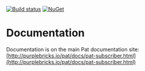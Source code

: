 [![Build status](https://ci.appveyor.com/api/projects/status/nlrrpparg9658fx1?svg=true)](https://ci.appveyor.com/project/ilivewithian/pat-subscriber)
[![NuGet](https://img.shields.io/nuget/v/Pat.Subscriber.svg)](https://www.nuget.org/packages/Pat.Subscriber/)

# Documentation

Documentation is on the main Pat documentation site: [http://purplebricks.io/pat/docs/pat-subscriber.html](http://purplebricks.io/pat/docs/pat-subscriber.html)